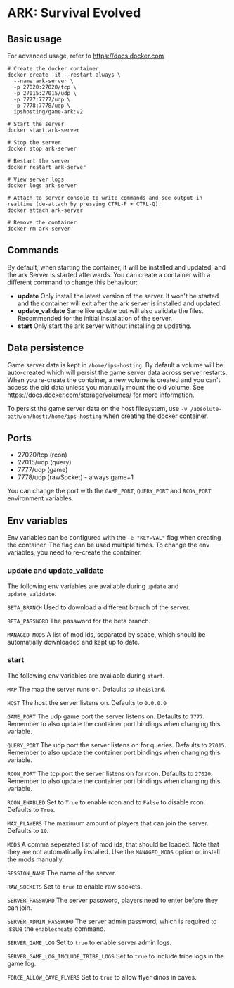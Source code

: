 # ARK: Survival Evolved

## Basic usage
For advanced usage, refer to https://docs.docker.com
```shell
# Create the docker container
docker create -it --restart always \
  --name ark-server \
  -p 27020:27020/tcp \
  -p 27015:27015/udp \
  -p 7777:7777/udp \
  -p 7778:7778/udp \
  ipshosting/game-ark:v2
  
# Start the server
docker start ark-server

# Stop the server
docker stop ark-server

# Restart the server
docker restart ark-server

# View server logs
docker logs ark-server

# Attach to server console to write commands and see output in realtime (de-attach by pressing CTRL-P + CTRL-Q).
docker attach ark-server

# Remove the container
docker rm ark-server
```

## Commands
By default, when starting the container, it will be installed and updated, and the ark Server is started afterwards.
You can create a container with a different command to change this behaviour:
* **update** Only install the latest version of the server. It won't be started and the container will exit after the ark server is installed and updated.
* **update_validate** Same like update but will also validate the files. Recommended for the initial installation of the server.
* **start** Only start the ark server without installing or updating.

## Data persistence
Game server data is kept in `/home/ips-hosting`.
By default a volume will be auto-created which will persist the game server data across server restarts.
When you re-create the container, a new volume is created and you can't access the old data unless you manually mount the old volume.
See https://docs.docker.com/storage/volumes/ for more information.

To persist the game server data on the host filesystem, use `-v /absolute-path/on/host:/home/ips-hosting` when creating the docker container.

## Ports
* 27020/tcp (rcon)
* 27015/udp (query)
* 7777/udp (game)
* 7778/udp (rawSocket) - always game+1

You can change the port with the `GAME_PORT`, `QUERY_PORT` and `RCON_PORT` environment variables.

## Env variables
Env variables can be configured with the `-e "KEY=VAL"` flag when creating the container. The flag can be used multiple times.
To change the env variables, you need to re-create the container.

### update and update_validate
The following env variables are available during `update` and `update_validate`.

`BETA_BRANCH` Used to download a different branch of the server.

`BETA_PASSWORD` The password for the beta branch.

`MANAGED_MODS` A list of mod ids, separated by space, which should be automatially downloaded and kept up to date.

### start
The following env variables are available during `start`.

`MAP` The map the server runs on. Defaults to `TheIsland`.

`HOST` The host the server listens on. Defaults to `0.0.0.0`

`GAME_PORT` The udp game port the server listens on. Defaults to `7777`. Remember to also update the container port bindings when changing this variable.

`QUERY_PORT` The udp port the server listens on for queries. Defaults to `27015`. Remember to also update the container port bindings when changing this variable.

`RCON_PORT` The tcp port the server listens on for rcon. Defaults to `27020`. Remember to also update the container port bindings when changing this variable.

`RCON_ENABLED` Set to `True` to enable rcon and to `False` to disable rcon. Defaults to `True`.

`MAX_PLAYERS` The maximum amount of players that can join the server. Defaults to `10`.

`MODS` A comma seperated list of mod ids, that should be loaded. Note that they are not automatically installed. Use the `MANAGED_MODS` option or install the mods manually.

`SESSION_NAME` The name of the server.

`RAW_SOCKETS` Set to `true` to enable raw sockets.

`SERVER_PASSWORD` The server password, players need to enter before they can join.

`SERVER_ADMIN_PASSWORD` The server admin password, which is required to issue the `enablecheats` command.

`SERVER_GAME_LOG` Set to `true` to enable server admin logs.

`SERVER_GAME_LOG_INCLUDE_TRIBE_LOGS` Set to `true` to include tribe logs in the game log.

`FORCE_ALLOW_CAVE_FLYERS` Set to `true` to allow flyer dinos in caves.
